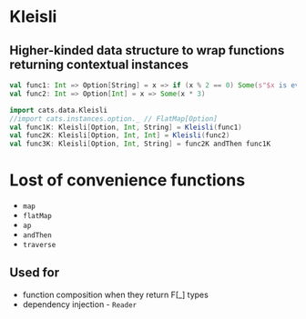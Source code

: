# Kleisli

## Higher-kinded data structure to wrap functions returning contextual instances
```scala mdoc
val func1: Int => Option[String] = x => if (x % 2 == 0) Some(s"$x is even") else None
val func2: Int => Option[Int] = x => Some(x * 3)

import cats.data.Kleisli
//import cats.instances.option._ // FlatMap[Option]
val func1K: Kleisli[Option, Int, String] = Kleisli(func1)
val func2K: Kleisli[Option, Int, Int] = Kleisli(func2)
val func3K: Kleisli[Option, Int, String] = func2K andThen func1K
```

# Lost of convenience functions
 - `map`
 - `flatMap`
 - `ap`
 - `andThen`
 - `traverse`

## Used for
 - function composition when they return F[_] types
 - dependency injection - `Reader`
